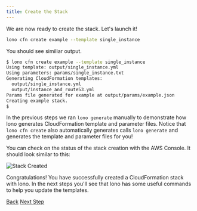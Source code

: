 ```yaml
---
title: Create the Stack
---
```


We are now ready to create the stack.  Let's launch it!

```sh
lono cfn create example --template single_instance
```

You should see similiar output.

```sh
$ lono cfn create example --template single_instance
Using template: output/single_instance.yml
Using parameters: params/single_instance.txt
Generating CloudFormation templates:
  output/single_instance.yml
  output/instance_and_route53.yml
Params file generated for example at output/params/example.json
Creating example stack.
$
```

In the previous steps we ran `lono generate` manually to demonstrate how lono generates CloudFormation template and parameter files.  Notice that `lono cfn create` also automatically generates calls `lono generate` and generates the template and parameter files for you!

You can check on the status of the stack creation with the AWS Console.  It should look similar to this:

<img src="/img/tutorial/stack-created.png" alt="Stack Created" class="doc-photo">

Congratulations!  You have successfully created a CloudFormation stack with lono.  In the next steps you'll see that lono has some useful commands to help you update the templates.

<a class="btn btn-basic" href="{% link _docs/scratch-params-build.md %}">Back</a>
<a class="btn btn-primary" href="{% link _docs/scratch-cfn-update.md %}">Next Step</a>
